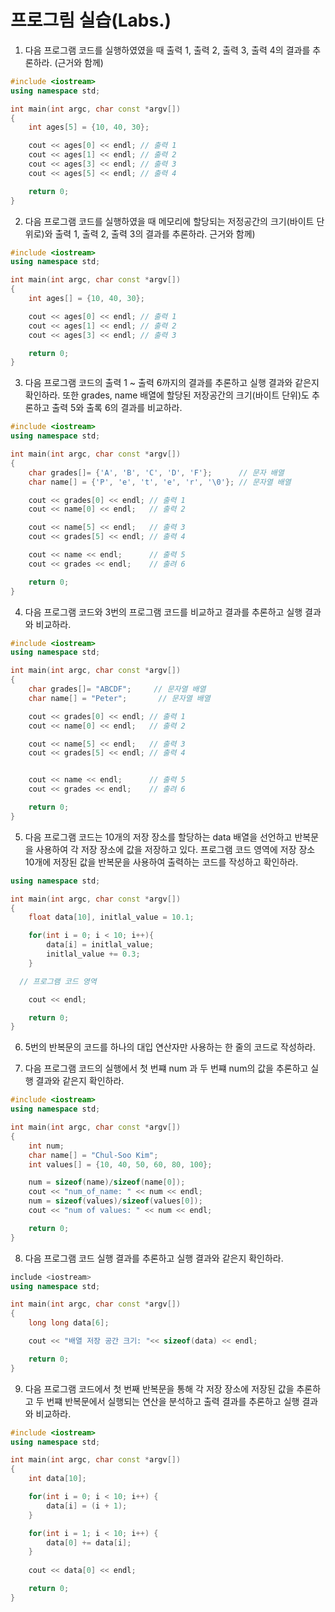 # 프로그림 실습(Labs.)

1. 다음 프로그램 코드를 실행하였였을 때 출력 1, 출력 2, 출력 3, 출력 4의 결과를 추론하라. (근거와 함께)

```c++
#include <iostream>
using namespace std;

int main(int argc, char const *argv[])
{
	int ages[5] = {10, 40, 30};

	cout << ages[0] << endl; // 출력 1
	cout << ages[1] << endl; // 출력 2
	cout << ages[3] << endl; // 출력 3
	cout << ages[5] << endl; // 출력 4

	return 0;
}
```
2. 다음 프로그램 코드를 실행하였을 때 메모리에 할당되는 저정공간의 크기(바이트 단위로)와 출력 1, 출력 2, 출력 3의 결과를 추론하라. 근거와 함께) 

```c++
#include <iostream>
using namespace std;

int main(int argc, char const *argv[])
{
	int ages[] = {10, 40, 30};

	cout << ages[0] << endl; // 출력 1
	cout << ages[1] << endl; // 출력 2
	cout << ages[3] << endl; // 출력 3

	return 0;
}
```
3. 다음 프로그램 코드의 출력 1 ~ 출력 6까지의 결과를 추론하고 실행 결과와 같은지 확인하라. 또한 grades, name 배열에 할당된 저장공간의 크기(바이트 단위)도 추론하고 출력 5와 출록 6의 결과를 비교하라. 

```c++
#include <iostream>
using namespace std;

int main(int argc, char const *argv[])
{
	char grades[]= {'A', 'B', 'C', 'D', 'F'};      // 문자 배열 
	char name[] = {'P', 'e', 't', 'e', 'r', '\0'}; // 문자열 배열

	cout << grades[0] << endl; // 출력 1
	cout << name[0] << endl;   // 출력 2

	cout << name[5] << endl;   // 출력 3
	cout << grades[5] << endl; // 출력 4

	cout << name << endl;      // 출력 5
	cout << grades << endl;    // 출려 6

	return 0;
}
```
4. 다음 프로그램 코드와 3번의 프로그램 코드를 비교하고 결과를 추론하고 실행 결과와 비교하라. 

```c++
#include <iostream>
using namespace std;

int main(int argc, char const *argv[])
{
	char grades[]= "ABCDF";     // 문자열 배열 
	char name[] = "Peter";       // 문자열 배열

	cout << grades[0] << endl; // 출력 1
	cout << name[0] << endl;   // 출력 2

	cout << name[5] << endl;   // 출력 3
	cout << grades[5] << endl; // 출력 4


	cout << name << endl;      // 출력 5
	cout << grades << endl;    // 출려 6

	return 0;
}
```
5. 다음 프로그램 코드는 10개의 저장 장소를 할당하는 data 배열을 선언하고 반복문을 사용하여 각 저장 장소에 값을 저장하고 있다. 
프로그램 코드 영역에 저장 장소 10개에 저장된 값을 반복문을 사용하여 출력하는 코드를 작성하고 확인하라.

```c++
using namespace std;

int main(int argc, char const *argv[])
{
	float data[10], initlal_value = 10.1;

	for(int i = 0; i < 10; i++){
		data[i] = initlal_value;
		initlal_value += 0.3;
	}

  // 프로그램 코드 영역

	cout << endl;

	return 0;
}
```

6. 5번의 반복문의 코드를 하나의 대입 연산자만 사용하는 한 줄의 코드로 작성하라. 

7. 다음 프로그램 코드의 실행에서 첫 번쨰 num 과 두 번쨰 num의 값을 추론하고 실행 결과와 같은지 확인하라. 

```c++
#include <iostream>
using namespace std;

int main(int argc, char const *argv[])
{
	int num;
	char name[] = "Chul-Soo Kim";
	int values[] = {10, 40, 50, 60, 80, 100};

	num = sizeof(name)/sizeof(name[0]);
	cout << "num_of_name: " << num << endl;
	num = sizeof(values)/sizeof(values[0]);
	cout << "num of values: " << num << endl;

	return 0;
}
```

8. 다음 프로그램 코드 실행 결과를 추론하고 실행 결과와 같은지 확인하라. 

```c++
include <iostream>
using namespace std;

int main(int argc, char const *argv[])
{
	long long data[6];

	cout << "배열 저장 공간 크기: "<< sizeof(data) << endl;

	return 0;
}
```
9. 다음 프로그램 코드에서 첫 번째 반복문을 통해 각 저장 장소에 저장된 값을 추론하고 두 번쨰 반복문에서 실행되는 연산을 분석하고 출력 결과를 추론하고 실행 결과와 비교하라.

```c++
#include <iostream>
using namespace std;

int main(int argc, char const *argv[])
{
	int data[10];

	for(int i = 0; i < 10; i++) {
		data[i] = (i + 1);
	}

	for(int i = 1; i < 10; i++) {
		data[0] += data[i];
	}
	
	cout << data[0] << endl;

	return 0;
}
```
